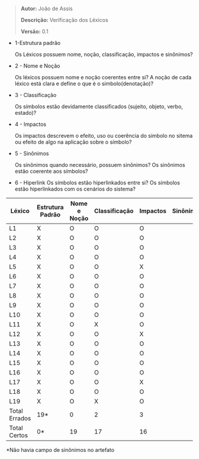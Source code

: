> **Autor:** João de Assis
>
> **Descrição:** Verificação dos Léxicos
>
> **Versão:** 0.1

* 1-Estrutura padrão

     Os Léxicos possuem nome, noção, classificação, impactos e sinônimos?
 * 2 - Nome e Noção
  
     Os léxicos possuem nome e noção coerentes entre si?
     A noção de cada léxico está clara e define o que é o simbolo(denotação)?
* 3 - Classificação
 
     Os símbolos estão devidamente classificados (sujeito, objeto, verbo, estado)?
* 4 - Impactos
 
     Os impactos descrevem o efeito, uso ou coerência do símbolo no sitema ou efeito de algo na aplicação sobre o símbolo?
* 5 - Sinônimos
 
     Os sinônimos quando necessário, possuem sinônimos?
     Os sinônimos estão coerente aos símbolos?
* 6 - Hiperlink
     Os símbolos estão hiperlinkados entre si?
     Os símbolos estão hiperlinkados com os cenários do sistema?




|Léxico| Estrutura Padrão | Nome e Noção | Classificação | Impactos|Sinônimos*|Hiperlink|
| -------- | -------- | -------- |-------- |-------- |-------- |-------- |
|L1|X|O|O|O| |X
|L2|X|O|O|O||X
|L3|X|O|O|O||X
|L4|X|O|O|O||X
|L5|X|O|O|X||X
|L6|X|O|O|O||X
|L7|X|O|O|O||X
|L8|X|O|O|O||X
|L9|X|O|O|O||X
|L10|X|O|O|O||X
|L11|X|O|X|O||X
|L12|X|O|O|X||X
|L13|X|O|O|O||X
|L14|X|O|O|O||X
|L15|X|O|O|O||X
|L16|X|O|O|O||X
|L17|X|O|O|X||X
|L18|X|O|O|O||X
|L19|X|O|X|O||X
|Total Errados|19*|0|2|3||19
|Total Certos|0*|19|17|16||0

*Não havia campo de sinônimos no artefato
